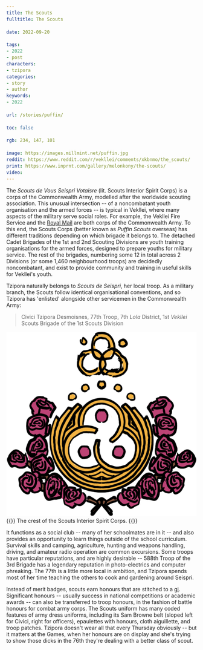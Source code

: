 ```yaml
---
title: The Scouts
fulltitle: The Scouts

date: 2022-09-20

tags: 
- 2022
- post
characters:
- tzipora
categories:
- story
- author
keywords:
- 2022

url: /stories/puffin/

toc: false

rgb: 234, 147, 101

image: https://images.millmint.net/puffin.jpg
reddit: https://www.reddit.com/r/vekllei/comments/xkbnmo/the_scouts/
print: https://www.inprnt.com/gallery/melonkony/the-scouts/
video:
---
```

The *Scouts de Vous Seispri Votaisre* (lit. Scouts Interior Spirit Corps) is a corps of the Commonwealth Army, modelled after the worldwide scouting association. This unusual intersection -- of a noncombatant youth organisation and the armed forces -- is typical in Vekllei, where many aspects of the military serve social roles. For example, the Vekllei Fire Service and the [Royal Mail](/mail/) are both corps of the Commonwealth Army. To this end, the Scouts Corps (better known as *Puffin Scouts* overseas) has different traditions depending on which brigade it belongs to. The detached Cadet Brigades of the 1st and 2nd Scouting Divisions are youth training organisations for the armed forces, designed to prepare youths for military service. The rest of the brigades, numbering some 12 in total across 2 Divisions (or some 1,460 neighbourhood troops) are decidedly noncombatant, and exist to provide community and training in useful skills for Vekllei's youth.

Tzipora naturally belongs to *Scouts de Seispri*, her local troop. As a military branch, the Scouts follow identical organisational conventions, and so Tzipora has 'enlisted' alongside other servicemen in the Commonwealth Army: 

> Civici Tzipora Desmoisnes, 77th Troop, 7th *Lola* District, 1st *Vekllei* Scouts Brigade of the 1st Scouts Division

![crest](/images/mastheads/crests/scouts.png)
{{<note caption>}}
The crest of the Scouts Interior Spirit Corps.
{{</note>}}

It functions as a social club -- many of her schoolmates are in it -- and also provides an opportunity to learn things outside of the school curriculum. Survival skills and camping, agriculture, hunting and weapons handling, driving, and amateur radio operation are common excursions. Some troops have particular reputations, and are highly desirable -- 588th Troop of the 3rd Brigade has a legendary reputation in photo-electrics and computer phreaking. The 77th is a little more local in ambition, and Tzipora spends most of her time teaching the others to cook and gardening around Seispri.

Instead of merit badges, scouts earn honours that are stitched to a [gi](/stories/crown/#the-gi). Significant honours -- usually success in national competitions or academic awards -- can also be transferred to troop honours, in the fashion of battle honours for combat army corps. The Scouts uniform has many coded features of army dress uniforms, including its Sam Browne belt (sloped left for Civici, right for officers), epaulettes with honours, cloth aiguillette, and troop patches. Tzipora doesn't wear all that every Thursday obviously -- but it matters at the Games, when her honours are on display and she's trying to show those dicks in the 76th they're dealing with a better class of scout.